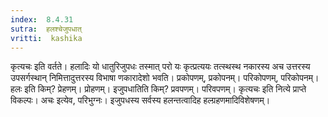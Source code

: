 ```yaml
---
index:  8.4.31
sutra:  हलश्चेजुपधात्
vritti:  kashika 
---
```


कृत्यचः इति वर्तते। हलादिः यो धातुरिजुपधः तस्मात् परो यः कृत्प्रत्ययः तत्स्थस्थ नकारस्य अच उत्तरस्य उपसर्गस्थान् निमित्तादुत्तरस्य विभाषा णकारादेशो भवति। प्रकोपणम्, प्रकोपनम्। परिकोपणम्, परिकोपनम्। हलः इति किम्? प्रेहणम्। प्रोहणम्। इजुपधातिति किम्? प्रवपणम्। परिवपणम्। कृत्यचः इति नित्ये प्राप्ते विकल्पः। अचः इत्येव, परिभुग्नः। इजुपधस्य सर्वस्य हलन्तत्वादिह हल्ग्रहणमादिविशेषणम्।

